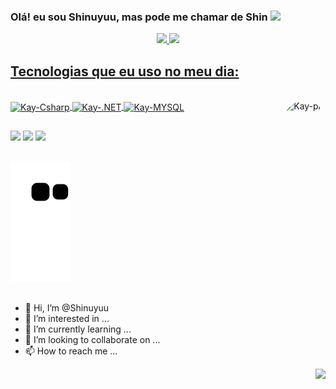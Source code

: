 ### Olá! eu sou Shinuyuu, mas pode me chamar de Shin <img src="https://media.tenor.com/llY4dBe08RkAAAAi/pikachu.gif" width="30px"> 
<div align="center">
  <a href="https://github.com/shinuyuu">
  <img height="150em" src="https://github-readme-stats.vercel.app/api?username=shinuyuu&show_icons=true&theme=synthwave&include_all_commits=true&count_private=true"/>
  <img height="150em" src="https://github-readme-stats.vercel.app/api/top-langs/?username=shinuyuu&layout=compact&langs_count=7&theme=synthwave"/>
</div>
  
    
## Tecnologias que eu uso no meu dia:
<div style="display: inline_block"><br>
  <img align="center" alt="Kay-Csharp" src="https://img.shields.io/badge/C%23-239120?style=for-the-badge&logo=c-sharp&logoColor=white">
  <img align="center" alt="Kay-.NET" src="https://img.shields.io/badge/.NET-5C2D91?style=for-the-badge&logo=.net&logoColor=white">
  <img align="center" alt="Kay-MYSQL" src="https://img.shields.io/badge/MySQL-00000F?style=for-the-badge&logo=mysql&logoColor=white">
   <img align="right" alt="Kay-pic" height="150" style="border-radius:50px;"
      src="https://media4.giphy.com/media/HHnQNw8ISxlhYkZIQR/giphy.gif?cid=ecf05e47clq9yrqvueim344ylwuc1fxzto90ry6o0648w5kc&ep=v1_gifs_search&rid=giphy.gif&ct=g">
</div>
  
  ##
  
 <div>
    <a href="https://instagram.com/shinuyuu_" target="_blank"><img src="https://img.shields.io/badge/-Instagram-%23E4405F?style=for-the-badge&logo=instagram&logoColor=white" target="_blank"></a>
    <a href = " "><img src="https://img.shields.io/badge/-Gmail-%23333?style=for-the-badge&logo=gmail&logoColor=white" target="_blank"></a>
  <a href = "https://discord.com/shinuyuu"><img src="(https://img.shields.io/badge/Discord-7289DA?style=for-the-badge&logo=discord&logoColor=white)" target="_blank"></a>

  </div>

<br>
   
![Snake animation](https://github.com/victoriaflb/victoriaflb/blob/output/github-contribution-grid-snake.svg)  
  ##
- 👋 Hi, I’m @Shinuyuu
- 👀 I’m interested in ...
- 🌱 I’m currently learning ...
- 💞️ I’m looking to collaborate on ...
- 📫 How to reach me ...
<img align="right" height="350em" src="https://i.pinimg.com/originals/4f/d0/c0/4fd0c049c173c9beb5a0101a84deb6f9.gif">
